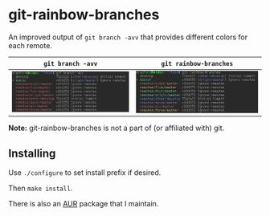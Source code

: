 # git-rainbow-branches

An improved output of `git branch -avv` that provides different colors for each remote.

`git branch -avv` | `git rainbow-branches`
:----------------:|:---------------------:
![Screenshot of git branch -avv output](./img/before.png) | ![Screenshot of git rainbow-branches output](./img/after.png)

**Note:** git-rainbow-branches is not a part of (or affiliated with) git.

## Installing

Use `./configure` to set install prefix if desired.

Then `make install`.

There is also an [AUR](https://aur.archlinux.org/packages/git-rainbow-branches/) package
that I maintain.
